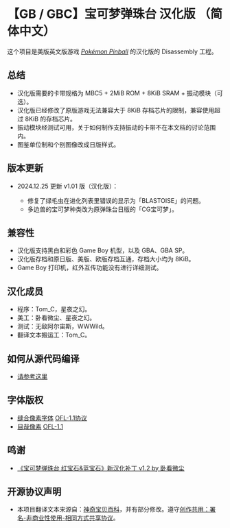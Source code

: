 


# 【GB / GBC】宝可梦弹珠台 汉化版 （简体中文）

这个项目是美版英文版游戏 [*Pokémon Pinball*](https://en.wikipedia.org/wiki/Pokémon_Pinball) 的汉化版的 Disassembly 工程。

## 总结
- 汉化版需要的卡带规格为 MBC5 + 2MiB ROM + 8KiB SRAM + 振动模块（可选）。
- 汉化版已经修改了原版游戏无法兼容大于 8KiB 存档芯片的限制，兼容使用超过 8KiB 的存档芯片。
- 振动模块经测试可用，关于如何制作支持振动的卡带不在本文档的讨论范围内。
- 图鉴单位制和个别图像改成日版样式。

## 版本更新
- 2024.12.25 更新 v1.01 版（汉化版）：

    - 修复了绿毛虫在进化列表里错误的显示为「BLASTOISE」的问题。
    - 多边兽的宝可梦种类改为原弹珠台日版的「CG宝可梦」。

## 兼容性
- 汉化版支持黑白和彩色 Game Boy 机型，以及 GBA、GBA SP。
- 汉化版存档和原日版、美版、欧版存档互通，存档大小均为 8KiB。
- Game Boy 打印机，红外互传功能没有进行详细测试。

## 汉化成员
- 程序：Tom_C，星夜之幻。
- 美工：卧看微尘、星夜之幻。
- 测试：无敌阿尔宙斯，WWWild。
- 翻译文本搬运工：Tom_C。

## 如何从源代码编译
- [请参考这里](README.buildCHS.md)

## 字体版权
- [缝合像素字体](https://github.com/TakWolf/fusion-pixel-font?tab=readme-ov-file) [OFL-1.1协议](https://github.com/TakWolf/ark-pixel-font/blob/develop/LICENSE-OFL)
- [目哉像素](https://diaowinner.itch.io/muzaipixel) [OFL-1.1](https://openfontlicense.org)

## 鸣谢
- [《宝可梦弹珠台 红宝石&蓝宝石》新汉化补丁 v1.2 by 卧看微尘](https://github.com/Wokann/PokemonPinballRubySapphire_CHN)

## 开源协议声明
- 本项目翻译文本来源自：[神奇宝贝百科](https://wiki.52poke.com/)，并有部分修改。遵守[创作共用：署名-非商业性使用-相同方式共享协议](https://creativecommons.org/licenses/by-nc-sa/3.0/deed.zh)。




